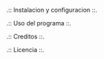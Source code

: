 .:: Instalacion y configuracion ::.


.:: Uso del programa ::.


.:: Creditos ::.


.:: Licencia ::.
